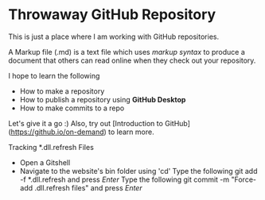 # Throwaway GitHub Repository

This is just a place where I am working with GitHub repositories.

A Markup file (.md) is a text file which uses *markup syntax* to produce a document that others can read online when they check out your repository.

I hope to learn the following
- How to make a repository
- How to publish a repository using **GitHub Desktop**
- How to make commits to a repo

Let's give it a go :) Also, try out [Introduction to GitHub] (https://github.io/on-demand) to learn more.

Tracking *.dll.refresh Files
- Open a Gitshell
- Navigate to the website's bin folder using 'cd'
Type the following git add -f *.dll.refresh and press *Enter*
Type the following git commit -m "Force-add .dll.refresh files" and press *Enter*